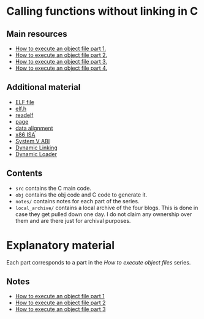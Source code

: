 # Calling functions without linking in C

## Main resources

- [How to execute an object file part 1.](https://blog.cloudflare.com/how-to-execute-an-object-file-part-1)
- [How to execute an object file part 2.](https://blog.cloudflare.com/how-to-execute-an-object-file-part-2)
- [How to execute an object file part 3.](https://blog.cloudflare.com/how-to-execute-an-object-file-part-3)
- [How to execute an object file part 4.](https://blog.cloudflare.com/how-to-execute-an-object-file-part-4)

## Additional material

- [ELF file](https://en.wikipedia.org/wiki/Executable_and_Linkable_Format)
- [elf.h](https://man7.org/linux/man-pages/man5/elf.5.html)
- [readelf](https://man7.org/linux/man-pages/man1/readelf.1.html)
- [page](https://en.wikipedia.org/wiki/Page_(computer_memory))
- [data alignment](https://en.wikipedia.org/wiki/Data_structure_alignment)
- [x86 ISA](https://www.felixcloutier.com/x86)
- [System V ABI](https://refspecs.linuxfoundation.org/elf/x86_64-abi-0.95.pdf)
- [Dynamic Linking](https://refspecs.linuxfoundation.org/ELF/zSeries/lzsabi0_zSeries/x2251.html)
- [Dynamic Loader](https://man7.org/linux/man-pages/man8/ld.so.8.html)

## Contents

- `src` contains the C main code.
- `obj` contains the obj code and C code to generate it.
- `notes/` contains notes for each part of the series.
- `local_archive/` contains a local archive of the four blogs. This is done in case they get pulled down one day. I do not claim any ownership over them and are there just for archival purposes.

# Explanatory material

Each part corresponds to a part in the *How to execute object files* series.

## Notes

- [How to execute an object file part 1](./notes/part1.md)
- [How to execute an object file part 2](./notes/part2.md)
- [How to execute an object file part 3](./notes/part3.md)
